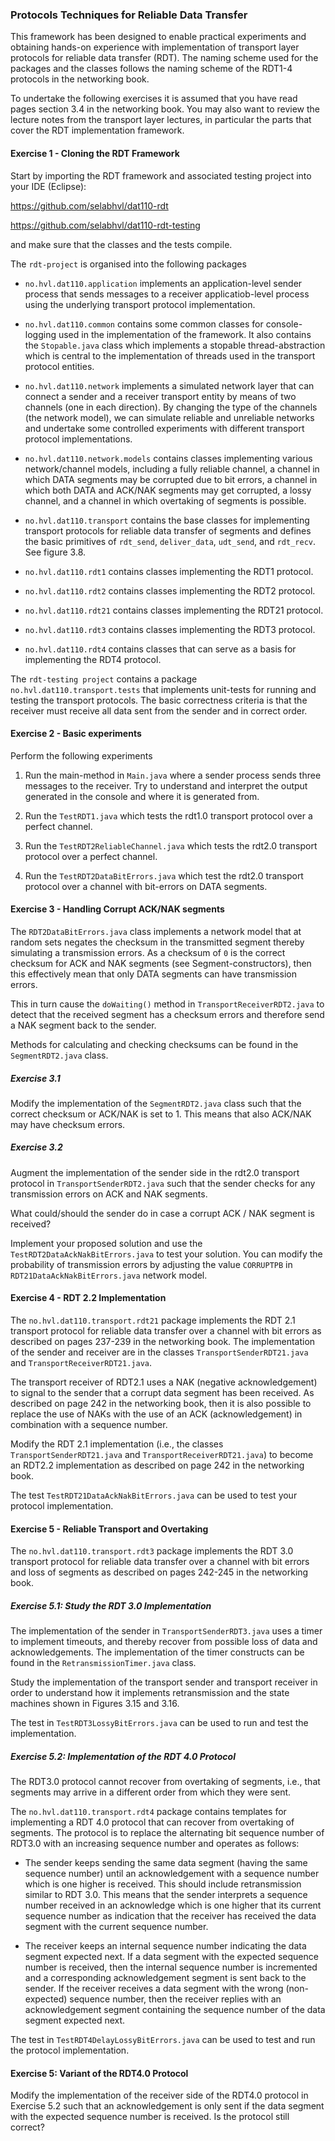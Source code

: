 ### Protocols Techniques for Reliable Data Transfer

This framework has been designed to enable practical experiments and obtaining hands-on experience with implementation of transport layer protocols for reliable data transfer (RDT). The naming scheme used for the packages and the classes follows the naming scheme of the RDT1-4 protocols in the networking book.

To undertake the following exercises it is assumed that you have read pages section 3.4 in the networking book. You may also want to review the lecture notes from the transport layer lectures, in particular the parts that cover the RDT implementation framework.

#### Exercise 1 - Cloning the RDT Framework

Start by importing the RDT framework and associated testing project into your IDE (Eclipse):

https://github.com/selabhvl/dat110-rdt

https://github.com/selabhvl/dat110-rdt-testing

and make sure that the classes and the tests compile.

The `rdt-project` is organised into the following packages

- `no.hvl.dat110.application` implements an application-level sender process that sends messages to a receiver applicatiob-level process using the underlying transport protocol implementation.

- `no.hvl.dat110.common` contains some common classes for console-logging used in the implementation of the framework. It also contains the `Stopable.java` class which implements a stopable thread-abstraction which is central to the implementation of threads used in the transport protocol entities.

- `no.hvl.dat110.network` implements a simulated network layer that can connect a sender and a receiver transport entity by means of two channels (one in each direction). By changing the type of the channels (the network model), we can simulate reliable and unreliable networks and undertake some controlled experiments with different transport protocol implementations.

- `no.hvl.dat110.network.models` contains classes implementing various network/channel models, including a fully reliable channel, a channel in which DATA segments may be corrupted due to bit errors, a channel in which both DATA and ACK/NAK segments may get corrupted, a lossy channel, and a channel in which overtaking of segments is possible.

- `no.hvl.dat110.transport` contains the base classes for implementing transport protocols for reliable data transfer of segments and defines the basic primitives of `rdt_send`, `deliver_data`, `udt_send`, and `rdt_recv`. See figure 3.8.

- `no.hvl.dat110.rdt1` contains classes implementing the RDT1 protocol.

- `no.hvl.dat110.rdt2` contains classes implementing the RDT2 protocol.

- `no.hvl.dat110.rdt21` contains classes implementing the RDT21 protocol.

- `no.hvl.dat110.rdt3` contains classes implementing the RDT3 protocol.

- `no.hvl.dat110.rdt4` contains classes that can serve as a basis for implementing the RDT4 protocol.

The `rdt-testing project` contains a package `no.hvl.dat110.transport.tests` that implements unit-tests for running and testing the transport protocols. The basic correctness criteria is that the receiver must receive all data sent from the sender and in correct order.

#### Exercise 2 - Basic experiments

Perform the following experiments

1. Run the main-method in `Main.java` where a sender process sends three messages to the receiver. Try to understand and interpret the output generated in the console and where it is generated from.

2. Run the `TestRDT1.java` which tests the rdt1.0 transport protocol over a perfect channel.

3. Run the `TestRDT2ReliableChannel.java` which tests the rdt2.0 transport protocol over a perfect channel.

4. Run the `TestRDT2DataBitErrors.java` which test the rdt2.0 transport protocol over a channel with bit-errors on DATA segments.

#### Exercise 3 - Handling Corrupt ACK/NAK segments

The `RDT2DataBitErrors.java` class implements a network model that at random sets negates the checksum in the transmitted segment thereby simulating a transmission errors. As a checksum of `0` is the correct checksum for ACK and NAK segments (see Segment-constructors), then this effectively mean that only DATA segments can have transmission errors.

This in turn cause the `doWaiting()` method in `TransportReceiverRDT2.java` to detect that the received segment has a checksum errors and therefore send a NAK segment back to the sender.

Methods for calculating and checking checksums can be found in the `SegmentRDT2.java` class.

##### Exercise 3.1

Modify the implementation of the `SegmentRDT2.java` class such that the correct checksum or ACK/NAK is set to 1. This means that also ACK/NAK may have checksum errors.

##### Exercise 3.2

Augment the implementation of the sender side in the rdt2.0 transport protocol in `TransportSenderRDT2.java` such that the sender checks for any transmission errors on ACK and NAK segments.

What could/should the sender do in case a corrupt ACK / NAK segment is received?

Implement your proposed solution and use the `TestRDT2DataAckNakBitErrors.java` to test your solution. You can modify the probability of transmission errors by adjusting the value `CORRUPTPB` in `RDT21DataAckNakBitErrors.java` network model.

#### Exercise 4 - RDT 2.2 Implementation

The  `no.hvl.dat110.transport.rdt21` package  implements the RDT 2.1 transport protocol for reliable data transfer over a channel with bit errors as described on pages 237-239 in the networking book. The implementation of the sender and receiver are in the classes `TransportSenderRDT21.java` and `TransportReceiverRDT21.java`.

The transport receiver of RDT2.1 uses a NAK (negative acknowledgement) to signal to the sender that a corrupt data segment has been received. As described on page 242 in the networking book, then it is also possible to replace the use of NAKs with the use of an ACK (acknowledgement) in combination with a sequence number.

Modify the RDT 2.1 implementation (i.e., the classes `TransportSenderRDT21.java` and `TransportReceiverRDT21.java`) to become an RDT2.2 implementation as described on page 242 in the networking book.

The test `TestRDT21DataAckNakBitErrors.java` can be used to test your protocol implementation.

#### Exercise 5 - Reliable Transport and Overtaking

The  `no.hvl.dat110.transport.rdt3` package implements the RDT 3.0 transport protocol for reliable data transfer over a channel with bit errors and loss of segments as described on pages 242-245 in the networking book.

##### Exercise 5.1: Study the RDT 3.0 Implementation

The implementation of the sender in `TransportSenderRDT3.java` uses a timer to implement timeouts, and thereby recover from possible loss of data and acknowledgements. The implementation of the timer constructs can be found in the `RetransmissionTimer.java` class.

Study the implementation of the transport sender and transport receiver in order to understand how it implements retransmission and the state machines shown in Figures 3.15 and 3.16.

The test in `TestRDT3LossyBitErrors.java` can be used to run and test the implementation.  

##### Exercise 5.2: Implementation of the RDT 4.0 Protocol

The RDT3.0 protocol cannot recover from overtaking of segments, i.e., that segments may arrive in a different order from which they were sent.

The `no.hvl.dat110.transport.rdt4` package contains templates for implementing a RDT 4.0 protocol that can recover from overtaking of segments. The protocol is to replace the alternating bit sequence number of RDT3.0 with an increasing sequence number and operates as follows:

- The sender keeps sending the same data segment (having the same sequence number) until an acknowledgement with a sequence number which is one higher is received. This should include retransmission similar to RDT 3.0. This means that the sender interprets a sequence number received in an acknowledge which is one higher that its current sequence number as indication that the receiver has received the data segment with the current sequence number.

- The receiver keeps an internal sequence number indicating the data segment expected next. If a data segment with the expected sequence number is received, then the internal sequence number is incremented and a corresponding acknowledgement segment is sent back to the sender. If the receiver receives a data segment with the wrong (non-expected) sequence number, then the receiver replies with an acknowledgement segment containing the sequence number of the data segment expected next.

The test in `TestRDT4DelayLossyBitErrors.java` can be used to test and run the protocol implementation.

#### Exercise 5: Variant of the RDT4.0 Protocol

Modify the implementation of the receiver side of the RDT4.0 protocol in Exercise 5.2 such that an acknowledgement is only sent if the data segment with the expected sequence number is received. Is the protocol still correct?
